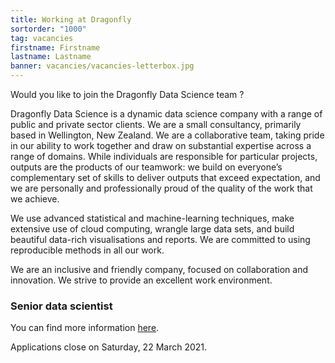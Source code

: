 ```yaml
---
title: Working at Dragonfly
sortorder: "1000"
tag: vacancies
firstname: Firstname
lastname: Lastname
banner: vacancies/vacancies-letterbox.jpg
---
```


Would you like to join the Dragonfly Data Science team ?
<!--more-->

Dragonfly Data Science is a dynamic data science company with a range of public
and private sector clients. We are a small consultancy, primarily based in
Wellington, New Zealand.  We are a collaborative team, taking pride in our
ability to work together and draw on substantial expertise across a range of
domains. While individuals are responsible for particular projects, outputs are
the products of our teamwork: we build on everyone’s complementary set of
skills to deliver outputs that exceed expectation, and we are personally and
professionally proud of the quality of the work that we achieve.

We use advanced statistical and machine-learning techniques, make extensive use
of cloud computing, wrangle large data sets, and build beautiful data-rich
visualisations and reports. We are committed to using reproducible methods in
all our work.

We are an inclusive and friendly company, focused on collaboration and
innovation.  We strive to provide an excellent work environment.

### Senior data scientist

You can find more information [here](senior-data-scientist.html).

Applications close on Saturday, 22 March 2021.

